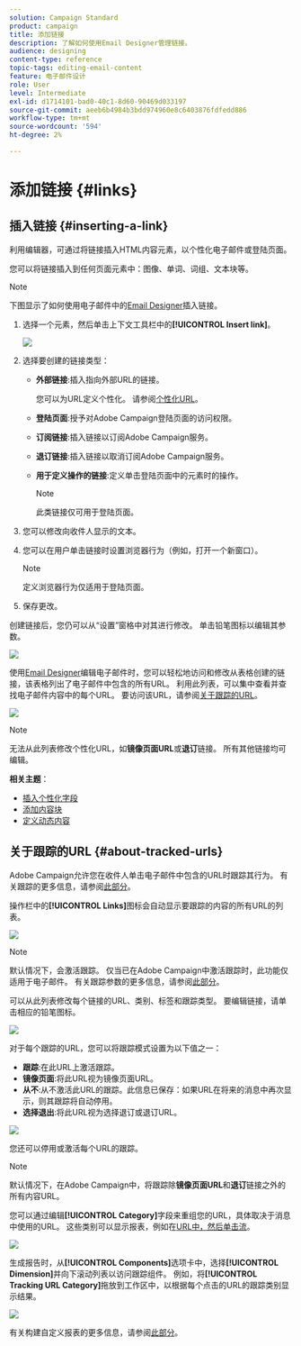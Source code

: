 ```yaml
---
solution: Campaign Standard
product: campaign
title: 添加链接
description: 了解如何使用Email Designer管理链接。
audience: designing
content-type: reference
topic-tags: editing-email-content
feature: 电子邮件设计
role: User
level: Intermediate
exl-id: d1714101-bad0-40c1-8d60-90469d033197
source-git-commit: aeeb6b4984b3bdd974960e8c6403876fdfedd886
workflow-type: tm+mt
source-wordcount: '594'
ht-degree: 2%

---
```


# 添加链接 {#links}

## 插入链接 {#inserting-a-link}

利用编辑器，可通过将链接插入HTML内容元素，以个性化电子邮件或登陆页面。

您可以将链接插入到任何页面元素中：图像、单词、词组、文本块等。

>[!NOTE]
>
>下图显示了如何使用电子邮件中的[Email Designer](../../designing/using/designing-content-in-adobe-campaign.md)插入链接。

1. 选择一个元素，然后单击上下文工具栏中的&#x200B;**[!UICONTROL Insert link]**。

   ![](assets/des_insert_link.png)

1. 选择要创建的链接类型：

   * **外部链接**:插入指向外部URL的链接。

      您可以为URL定义个性化。 请参阅[个性化URL](../../designing/using/using-reusable-content.md#creating-a-content-fragment)。

   * **登陆页面**:授予对Adobe Campaign登陆页面的访问权限。
   * **订阅链接**:插入链接以订阅Adobe Campaign服务。
   * **退订链接**:插入链接以取消订阅Adobe Campaign服务。
   * **用于定义操作的链接**:定义单击登陆页面中的元素时的操作。

      >[!NOTE]
      >
      >此类链接仅可用于登陆页面。

1. 您可以修改向收件人显示的文本。
1. 您可以在用户单击链接时设置浏览器行为（例如，打开一个新窗口）。

   >[!NOTE]
   >
   >定义浏览器行为仅适用于登陆页面。

1. 保存更改。

创建链接后，您仍可以从“设置”窗格中对其进行修改。 单击铅笔图标以编辑其参数。

![](assets/des_link_edit.png)

使用[Email Designer](../../designing/using/designing-content-in-adobe-campaign.md)编辑电子邮件时，您可以轻松地访问和修改从表格创建的链接，该表格列出了电子邮件中包含的所有URL。 利用此列表，可以集中查看并查找电子邮件内容中的每个URL。 要访问该URL，请参阅[关于跟踪的URL](#about-tracked-urls)。

![](assets/des_link_list.png)

>[!NOTE]
>
>无法从此列表修改个性化URL，如&#x200B;**镜像页面URL**&#x200B;或&#x200B;**退订**&#x200B;链接。 所有其他链接均可编辑。

**相关主题**：

* [插入个性化字段](../../designing/using/personalization.md#inserting-a-personalization-field)
* [添加内容块](../../designing/using/personalization.md#adding-a-content-block)
* [定义动态内容](../../designing/using/personalization.md#defining-dynamic-content-in-an-email)

## 关于跟踪的URL {#about-tracked-urls}

Adobe Campaign允许您在收件人单击电子邮件中包含的URL时跟踪其行为。 有关跟踪的更多信息，请参阅[此部分](../../sending/using/tracking-messages.md#about-tracking)。

操作栏中的&#x200B;**[!UICONTROL Links]**&#x200B;图标会自动显示要跟踪的内容的所有URL的列表。

![](assets/des_links.png)

>[!NOTE]
>
>默认情况下，会激活跟踪。 仅当已在Adobe Campaign中激活跟踪时，此功能仅适用于电子邮件。 有关跟踪参数的更多信息，请参阅[此部分](../../administration/using/configuring-email-channel.md#tracking-parameters)。

可以从此列表修改每个链接的URL、类别、标签和跟踪类型。 要编辑链接，请单击相应的铅笔图标。

![](assets/des_links_tracking.png)

对于每个跟踪的URL，您可以将跟踪模式设置为以下值之一：

* **跟踪**:在此URL上激活跟踪。
* **镜像页面**:将此URL视为镜像页面URL。
* **从不**:从不激活此URL的跟踪。此信息已保存：如果URL在将来的消息中再次显示，则其跟踪将自动停用。
* **选择退出**:将此URL视为选择退订或退订URL。

![](assets/des_link_tracking_type.png)

您还可以停用或激活每个URL的跟踪。

>[!NOTE]
>
>默认情况下，在Adobe Campaign中，将跟踪除&#x200B;**镜像页面URL**&#x200B;和&#x200B;**退订**&#x200B;链接之外的所有内容URL。

您可以通过编辑&#x200B;**[!UICONTROL Category]**&#x200B;字段来重组您的URL，具体取决于消息中使用的URL。 这些类别可以显示报表，例如在[URL中，然后单击流](../../reporting/using/urls-and-click-streams.md)。

![](assets/des_link_tracking_category.png)

生成报告时，从&#x200B;**[!UICONTROL Components]**&#x200B;选项卡中，选择&#x200B;**[!UICONTROL Dimension]**&#x200B;并向下滚动列表以访问跟踪组件。 例如，将&#x200B;**[!UICONTROL Tracking URL Category]**&#x200B;拖放到工作区中，以根据每个点击的URL的跟踪类别显示结果。

![](assets/des_link_tracking_report.png)

有关构建自定义报表的更多信息，请参阅[此部分](../../reporting/using/about-dynamic-reports.md)。
